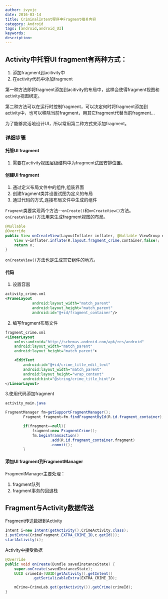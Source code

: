 ```yaml
---
author: ivyxjc
date: 2016-03-14
title: CriminalIntent程序中Fragment相关内容
category: Android
tags: [android,android_UI]
keywords:
description:
---
```


## Activity中托管UI fragment有两种方式：
1. 添加fragment到acitivity中
2. 在activity代码中添加fragment

第一种方法即将fragment添加到acitivity的布局中，这样会使得fragment视图和activity视图绑定。

第二种方法可以在运行时控制fragment，可以决定何时将fragment添加到activity中，也可以移除当前fragment，用其它fragment代替当前fragment...

为了能够灵活地设计UI，所以常用第二种方式来添加fragment。

### 详细步骤

#### 托管UI fragment
1. 需要在activity视图层级结构中为fragment试图安排位置。

#### 创建UI fragment
1. 通过定义布局文件中的组件,组装界面
2. 创建fragment类并设置试图为定义的布局
3. 通过代码的方式,连接布局文件中生成的组件

`Fragment`类要实现两个方法--`onCreate()`和`onCreateView()`方法。`onCreateView()`方法用来生成fragment视图的布局。

```java
@Nullable
@Override
public View onCreateView(LayoutInflater inflater, @Nullable ViewGroup container, @Nullable Bundle savedInstanceState) {
    View v=inflater.inflate(R.layout.fragment_crime,container,false);
    return v;
}
```

`onCreateView()`方法也是生成其它组件的地方。

#### 代码

1. 设置容器

```xml
activity_crime.xml
<FrameLayout
            android:layout_width="match_parent"
            android:layout_height="match_parent"
            android:id="@+id/fragment_container"/>
```

2. 编写fragment布局文件

```xml
fragment_crime.xml
<LinearLayout
    xmlns:android="http://schemas.android.com/apk/res/android"
    android:layout_width="match_parent"
    android:layout_height="match_parent">

    <EditText
        android:id="@+id/crime_title_edit_text"
        android:layout_width="match_parent"
        android:layout_height="wrap_content"
        android:hint="@string/crime_title_hint"/>
</LinearLayout>
```

3.使用代码添加fragment

```java
activity_main.java

FragmentManager fm=getSupportFragmentManager();
        Fragment fragment=fm.findFragmentById(R.id.fragment_container);

        if(fragment==null){
            fragment=new FragmentCrime();
            fm.beginTransaction()
                    .add(R.id.fragment_container,fragment)
                    .commit();
        }
```

#### 添加UI fragment到FragmentManager

FragmentManager主要处理：
1. fragment队列
2. fragment事务的回退栈



## Fragment与Activity数据传送

Fragment传送数据到Activity

```java
Intent i=new Intent(getActivity(),CrimeActivity.class);
i.putExtra(CrimeFragment.EXTRA_CRIME_ID,c.getId());
startActivity(i);
```

Activity中接受数据

```java
@Override
public void onCreate(Bundle savedInstanceState) {
    super.onCreate(savedInstanceState);
    UUID crimeId=(UUID)getActivity().getIntent()
            .getSerializableExtra(EXTRA_CRIME_ID);

    mCrime=CrimeLab.get(getActivity()).getCrime(crimeId);
}
```
